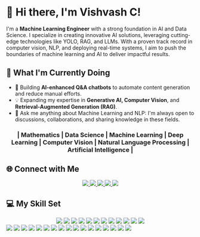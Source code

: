 # 👋 Hi there, I'm Vishvash C! 

I'm a **Machine Learning Engineer** with a strong foundation in AI and Data Science. I specialize in creating innovative AI solutions, leveraging cutting-edge technologies like YOLO, RAG, and LLMs. With a proven track record in computer vision, NLP, and deploying real-time systems, I aim to push the boundaries of machine learning and AI to deliver impactful results.  


## 🚀 What I'm Currently Doing  

- 🤖 Building **AI-enhanced Q&A chatbots** to automate content generation and reduce manual efforts.  
- 💡 Expanding my expertise in **Generative AI, Computer Vision**, and **Retrieval-Augmented Generation (RAG)**.
- 💬 Ask me anything about Machine Learning and NLP: I'm always open to discussions, collaborations, and sharing knowledge in these fields. 


<div align="center">
<h3>| Mathematics | Data Science | Machine Learning | Deep Learning | Computer Vision | Natural Language Processing | Artificial Intelligence |</h3>
</div>


## 🌐 Connect with Me


<div align="center">
<a href="https://github.com/vishvash">
  <img src="https://img.shields.io/badge/GitHub-181717?style=for-the-badge&logo=github&logoColor=white" />
</a>
<a href="https://linkedin.com/in/vishvashofficial">
  <img src="https://img.shields.io/badge/LinkedIn-0A66C2?style=for-the-badge&logo=linkedin&logoColor=white" />
</a>
<a href="https://huggingface.co/vishvash96">
  <img src="https://img.shields.io/badge/HuggingFace-FFD700?style=for-the-badge&logo=huggingface&logoColor=black" />
</a>
<a href="https://www.kaggle.com/vishvashc">
  <img src="https://img.shields.io/badge/Kaggle-20BEFF?style=for-the-badge&logo=kaggle&logoColor=white" />
</a>
<a href="https://datascienceportfol.io/vishvashcavm">
  <img src="https://img.shields.io/badge/Portfolio-242424?style=for-the-badge&logo=html5&logoColor=white" />
</a>
</div>


## 💻 My Skill Set
<div align="center">
<img src="https://img.shields.io/badge/Python-3776AB?style=for-the-badge&logo=python&logoColor=white" />
<img src="https://img.shields.io/badge/PyCharm-000000?style=for-the-badge&logo=pycharm&logoColor=white" />
<img src="https://img.shields.io/badge/Jupyter-F37626?style=for-the-badge&logo=jupyter&logoColor=white" />
<img src="https://img.shields.io/badge/Keras-D00000?style=for-the-badge&logo=keras&logoColor=white" />
<img src="https://img.shields.io/badge/Matplotlib-11557C?style=for-the-badge&logo=matplotlib&logoColor=white" />
<img src="https://img.shields.io/badge/NumPy-013243?style=for-the-badge&logo=numpy&logoColor=white" />
<img src="https://img.shields.io/badge/Pandas-150458?style=for-the-badge&logo=pandas&logoColor=white" />
<img src="https://img.shields.io/badge/PyTorch-EE4C2C?style=for-the-badge&logo=pytorch&logoColor=white" />
<img src="https://img.shields.io/badge/Plotly-3F4F75?style=for-the-badge&logo=plotly&logoColor=white" />
<img src="https://img.shields.io/badge/Scikit--Learn-F7931E?style=for-the-badge&logo=scikit-learn&logoColor=white" />
<img src="https://img.shields.io/badge/SciPy-8CAAE6?style=for-the-badge&logo=scipy&logoColor=white" />
<img src="https://img.shields.io/badge/TensorFlow-FF6F00?style=for-the-badge&logo=tensorflow&logoColor=white" />
</div>

<div>
<img src="https://img.shields.io/badge/R-276DC3?style=for-the-badge&logo=r&logoColor=white" />
<img src="https://img.shields.io/badge/RStudio-75AADB?style=for-the-badge&logo=rstudio&logoColor=white" />
<img src="https://img.shields.io/badge/LaTeX-008080?style=for-the-badge&logo=latex&logoColor=white" />
<img src="https://img.shields.io/badge/Git-F05032?style=for-the-badge&logo=git&logoColor=white" />
<img src="https://img.shields.io/badge/GitLab-FCA121?style=for-the-badge&logo=gitlab&logoColor=white" />
<img src="https://img.shields.io/badge/Postgres-336791?style=for-the-badge&logo=postgresql&logoColor=white" />
<img src="https://img.shields.io/badge/MySQL-4479A1?style=for-the-badge&logo=mysql&logoColor=white" />
<img src="https://img.shields.io/badge/Neo4J-008CC1?style=for-the-badge&logo=neo4j&logoColor=white" />
<img src="https://img.shields.io/badge/MongoDB-47A248?style=for-the-badge&logo=mongodb&logoColor=white" />
<img src="https://img.shields.io/badge/AWS-FF9900?style=for-the-badge&logo=amazonaws&logoColor=white" />
<img src="https://img.shields.io/badge/Docker-2496ED?style=for-the-badge&logo=docker&logoColor=white" />
<img src="https://img.shields.io/badge/Power%20BI-F2C811?style=for-the-badge&logo=powerbi&logoColor=black" />
<img src="https://img.shields.io/badge/Microsoft%20Word-2B579A?style=for-the-badge&logo=microsoftword&logoColor=white" />
<img src="https://img.shields.io/badge/Microsoft%20PowerPoint-B7472A?style=for-the-badge&logo=microsoftpowerpoint&logoColor=white" />
<img src="https://img.shields.io/badge/Microsoft%20Excel-217346?style=for-the-badge&logo=microsoftexcel&logoColor=white" />
<img src="https://img.shields.io/badge/Microsoft%20Office-D83B01?style=for-the-badge&logo=microsoftoffice&logoColor=white" />
<img src="https://img.shields.io/badge/Slack-4A154B?style=for-the-badge&logo=slack&logoColor=white" />
</div>
